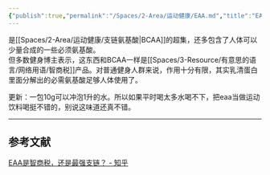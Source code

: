 ```yaml
---
{"publish":true,"permalink":"/Spaces/2-Area/运动健康/EAA.md","title":"EAA","created":"2022-10-05","modified":"2023-03-18","published":"2025-07-29T23:04:11.295+08:00","cssclasses":""}
---
```



是[[Spaces/2-Area/运动健康/支链氨基酸\|BCAA]]的超集，还多包含了人体可以少量合成的一些必须氨基酸。  
但多数健身博主表示，这东西和BCAA一样是[[Spaces/3-Resource/有意思的语言/网络用语/智商税]]产品。对普通健身人群来说，作用十分有限，其实乳清蛋白里面分解出的必需氨基酸足够人体使用了。

更新：一包10g可以冲泡1升的水。所以如果平时喝太多水喝不下，把eaa当做运动饮料喝挺不错的，别说这味道还真不错。

---

## 参考文献

[EAA是智商税，还是最强支链？ - 知乎](https://zhuanlan.zhihu.com/p/421270914)